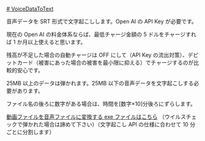 [# VoiceDataToText](https://uni928.github.io/VoiceDataToText/)

音声データを SRT 形式で文字起こしします。Open AI の API Key が必要です。

現在の Open AI の料金体系ならば、最低チャージ金額の 5 ドルをチャージすれば 1 か月以上使えると思います。

残高が不足した場合の自動チャージは OFF にして（API Key の流出対策）、デビットカード（被害にあった場合の被害を最小限に抑える）でチャージするのが比較的安心です。

25MB 以上のデータは弾かれます。25MB 以下の音声データを文字起こしする必要があります。

ファイル名の後ろに数字がある場合は、時間を[数字×10]分後ろにずらします。

[動画ファイルを音声ファイルに変換する exe ファイルはこちら](https://drive.google.com/file/d/1hb4z2ueRRZejwp80tFLzYdFQ92TKRDxk/view) （ウイルスチェックで弾かれた場合は諦めて下さい）（文字起こし API の仕様に合わせて 10 分ごとに分割します）
